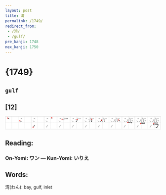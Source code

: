 ```yaml
---
layout: post
title: 湾
permalink: /1749/
redirect_from:
 - /湾/
 - /gulf/
pre_kanji: 1748
nex_kanji: 1750
---
```


# {1749}

## `gulf`

## [12]

<div class="stroke"><img src="../images/E6B9BE.png" /></div>

## Reading:

### On-Yomi: ワン &mdash; Kun-Yomi: いりえ

## Words:

湾(わん): bay, gulf, inlet

